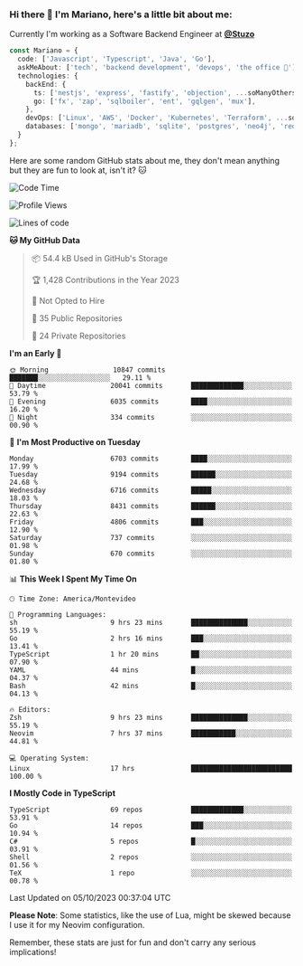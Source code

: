 ### Hi there 👋 I'm Mariano, here's a little bit about me:

Currently I'm working as a Software Backend Engineer at [**@Stuzo**](https://www.stuzo.com/)

```ts
const Mariano = {
  code: ['Javascript', 'Typescript', 'Java', 'Go'],
  askMeAbout: ['tech', 'backend development', 'devops', 'the office 💼'],
  technologies: {
    backEnd: {
      ts: ['nestjs', 'express', 'fastify', 'objection', ...soManyOthersFrameworks],
      go: ['fx', 'zap', 'sqlboiler', 'ent', 'gqlgen', 'mux'],
    },
    devOps: ['Linux', 'AWS', 'Docker', 'Kubernetes', 'Terraform', ...soManyOthersTools],
    databases: ['mongo', 'mariadb', 'sqlite', 'postgres', 'neo4j', 'redis', ...],
  }
};
```

Here are some random GitHub stats about me, they don't mean anything but they are fun to look at, isn't it? 🐱

<!--START_SECTION:waka-->
![Code Time](http://img.shields.io/badge/Code%20Time-1%2C285%20hrs%2030%20mins-blue)

![Profile Views](http://img.shields.io/badge/Profile%20Views-1-blue)

![Lines of code](https://img.shields.io/badge/From%20Hello%20World%20I%27ve%20Written-11.7%20million%20lines%20of%20code-blue)

**🐱 My GitHub Data** 

> 📦 54.4 kB Used in GitHub's Storage 
 > 
> 🏆 1,428 Contributions in the Year 2023
 > 
> 🚫 Not Opted to Hire
 > 
> 📜 35 Public Repositories 
 > 
> 🔑 24 Private Repositories 
 > 
**I'm an Early 🐤** 

```text
🌞 Morning                10847 commits       ███████░░░░░░░░░░░░░░░░░░   29.11 % 
🌆 Daytime                20041 commits       █████████████░░░░░░░░░░░░   53.79 % 
🌃 Evening                6035 commits        ████░░░░░░░░░░░░░░░░░░░░░   16.20 % 
🌙 Night                  334 commits         ░░░░░░░░░░░░░░░░░░░░░░░░░   00.90 % 
```
📅 **I'm Most Productive on Tuesday** 

```text
Monday                   6703 commits        ████░░░░░░░░░░░░░░░░░░░░░   17.99 % 
Tuesday                  9194 commits        ██████░░░░░░░░░░░░░░░░░░░   24.68 % 
Wednesday                6716 commits        █████░░░░░░░░░░░░░░░░░░░░   18.03 % 
Thursday                 8431 commits        ██████░░░░░░░░░░░░░░░░░░░   22.63 % 
Friday                   4806 commits        ███░░░░░░░░░░░░░░░░░░░░░░   12.90 % 
Saturday                 737 commits         ░░░░░░░░░░░░░░░░░░░░░░░░░   01.98 % 
Sunday                   670 commits         ░░░░░░░░░░░░░░░░░░░░░░░░░   01.80 % 
```


📊 **This Week I Spent My Time On** 

```text
🕑︎ Time Zone: America/Montevideo

💬 Programming Languages: 
sh                       9 hrs 23 mins       ██████████████░░░░░░░░░░░   55.19 % 
Go                       2 hrs 16 mins       ███░░░░░░░░░░░░░░░░░░░░░░   13.41 % 
TypeScript               1 hr 20 mins        ██░░░░░░░░░░░░░░░░░░░░░░░   07.90 % 
YAML                     44 mins             █░░░░░░░░░░░░░░░░░░░░░░░░   04.37 % 
Bash                     42 mins             █░░░░░░░░░░░░░░░░░░░░░░░░   04.13 % 

🔥 Editors: 
Zsh                      9 hrs 23 mins       ██████████████░░░░░░░░░░░   55.19 % 
Neovim                   7 hrs 37 mins       ███████████░░░░░░░░░░░░░░   44.81 % 

💻 Operating System: 
Linux                    17 hrs              █████████████████████████   100.00 % 
```

**I Mostly Code in TypeScript** 

```text
TypeScript               69 repos            █████████████░░░░░░░░░░░░   53.91 % 
Go                       14 repos            ███░░░░░░░░░░░░░░░░░░░░░░   10.94 % 
C#                       5 repos             █░░░░░░░░░░░░░░░░░░░░░░░░   03.91 % 
Shell                    2 repos             ░░░░░░░░░░░░░░░░░░░░░░░░░   01.56 % 
TeX                      1 repo              ░░░░░░░░░░░░░░░░░░░░░░░░░   00.78 % 
```




 Last Updated on 05/10/2023 00:37:04 UTC
<!--END_SECTION:waka-->

**Please Note**: Some statistics, like the use of Lua, might be skewed because I use it for my Neovim configuration.

Remember, these stats are just for fun and don't carry any serious implications!
